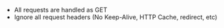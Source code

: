 - All requests are handled as GET
- Ignore all request headers (No Keep-Alive, HTTP Cache, redirect, etc)
